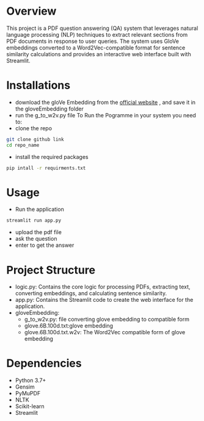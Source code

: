 # Overview
This project is a PDF question answering (QA) system that leverages natural language processing (NLP) techniques to extract relevant sections from PDF documents in response to user queries. The system uses GloVe embeddings converted to a Word2Vec-compatible format for sentence similarity calculations and provides an interactive web interface built with Streamlit.
# Installations
- download the gloVe Embedding from the [official website](https://huggingface.co/stanfordnlp/glove/resolve/main/glove.6B.zip) , and save it in the gloveEmbedding folder
- run the g_to_w2v.py file
To Run the Pogramme in your system you need to: 
- clone the repo 
```bash
git clone github link
cd repo_name
```
- install the required packages
```bash
pip intall -r requirments.txt
```
# Usage
- Run the application
```bash
streamlit run app.py
```
- upload the pdf file 
- ask the question
- enter to get the answer

# Project Structure
- logic.py: Contains the core logic for processing PDFs, extracting text, converting embeddings, and calculating sentence similarity.
- app.py: Contains the Streamlit code to create the web interface for the application.
- gloveEmbedding:
    - g_to_w2v.py: file converting glove embedding to compatible form
    - glove.6B.100d.txt:glove embedding
    - glove.6B.100d.txt.w2v: The Word2Vec compatible form of glove embedding 
# Dependencies
* Python 3.7+
* Gensim
* PyMuPDF
* NLTK
* Scikit-learn
* Streamlit
